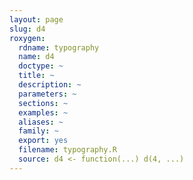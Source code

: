 ```yaml
---
layout: page
slug: d4
roxygen:
  rdname: typography
  name: d4
  doctype: ~
  title: ~
  description: ~
  parameters: ~
  sections: ~
  examples: ~
  aliases: ~
  family: ~
  export: yes
  filename: typography.R
  source: d4 <- function(...) d(4, ...)
---
```

